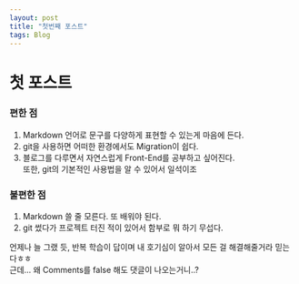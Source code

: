 ```yaml
---
layout: post
title: "첫번째 포스트"
tags: Blog
---
```


# **첫 포스트**
### 편한 점
1. Markdown 언어로 문구를 다양하게 표현할 수 있는게 마음에 든다.
2. git을 사용하면 어떠한 환경에서도 Migration이 쉽다.
3. 블로그를 다루면서 자연스럽게 Front-End를 공부하고 싶어진다.    
   또한, git의 기본적인 사용법을 알 수 있어서 일석이조

### 불편한 점
1. Markdown 쓸 줄 모른다. 또 배워야 된다.
2. git 썼다가 프로젝트 터진 적이 있어서 함부로 뭐 하기 무섭다.   


언제나 늘 그랬 듯, 반복 학습이 답이며 내 호기심이 알아서 모든 걸 해결해줄거라 믿는다ㅎㅎ   
근데... 왜 Comments를 false 해도 댓글이 나오는거니..?
